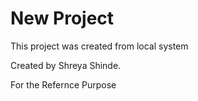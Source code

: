 # New Project 

This project was created from local system

Created by Shreya Shinde.

For the Refernce Purpose
